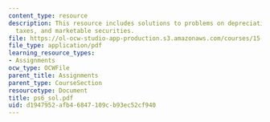 ```yaml
---
content_type: resource
description: This resource includes solutions to problems on depreciation, deferred
  taxes, and marketable securities.
file: https://ol-ocw-studio-app-production.s3.amazonaws.com/courses/15-501-introduction-to-financial-and-managerial-accounting-spring-2004/d1947952afb46847109cb93ec52cf940_ps6_sol.pdf
file_type: application/pdf
learning_resource_types:
- Assignments
ocw_type: OCWFile
parent_title: Assignments
parent_type: CourseSection
resourcetype: Document
title: ps6_sol.pdf
uid: d1947952-afb4-6847-109c-b93ec52cf940
---
```

